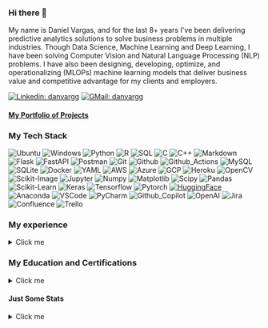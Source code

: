 ### Hi there 👋

My name is Daniel Vargas, and for the last 8+ years I've been delivering predictive analytics solutions to solve 
business problems in multiple industries. Though Data Science, Machine Learning and Deep Learning, I have been solving 
Computer Vision and Natural Language Processing (NLP) problems.
I have also been designing, developing, optimize, and operationalizing (MLOPs) machine learning models that deliver 
business value and competitive advantage for my clients and employers.

[![Linkedin: danvargg](
https://img.shields.io/badge/-danvargg-blue?style=flat-square&logo=Linkedin&logoColor=white&link=linkedin.com/in/danvargg/
)](https://www.linkedin.com/in/danvargg/)   [![GMail: danvargg](
https://img.shields.io/badge/-danvargg@gmail.com-red?style=flat-square&logo=gmail&logoColor=white&link=mailto:danvargg@gmil.com
)](mailto:danvargg@gmil.com
)

#### [My Portfolio of Projects](https://github.com/danvargg/danvargg/blob/main/docs/projects/README.md)

### My Tech Stack

![Ubuntu](https://img.shields.io/badge/-Ubuntu-000000?style=flat&logo=Ubuntu)
![Windows](https://img.shields.io/badge/-Windows-000000?style=flat&logo=Windows)
![Python](https://img.shields.io/badge/-Python-000000?style=flat&logo=Python)
![R](https://img.shields.io/badge/-R-000000?style=flat&logo=R)
![SQL](https://img.shields.io/badge/-SQL-000000?style=flat&logo=SQL)
![C](https://img.shields.io/badge/-C-000000?style=flat&logo=C)
![C++](https://img.shields.io/badge/-C++-000000?style=flat&logo=c%2B%2B)
![Markdown](https://img.shields.io/badge/-Markdown-000000?style=flat&logo=Markdown)
![Flask](https://img.shields.io/badge/-Flask-000000?style=flat&logo=Flask)
![FastAPI](https://img.shields.io/badge/-FastAPI-000000?style=flat&logo=FastAPI)
![Postman](https://img.shields.io/badge/-Postman-000000?style=flat&logo=Postman)
![Git](https://img.shields.io/badge/-Git-000000?style=flat&logo=Git)
![Github](https://img.shields.io/badge/-Github-000000?style=flat&logo=Github)
![Github_Actions](https://img.shields.io/badge/-Github_Actions-000000?style=flat&logo=githubactions)
![MySQL](https://img.shields.io/badge/-MySQL-000000?style=flat&logo=MySQL)
![SQLite](https://img.shields.io/badge/-SQLite-000000?style=flat&logo=SQLite)
![Docker](https://img.shields.io/badge/-Docker-000000?style=flat&logo=Docker)
![YAML](https://img.shields.io/badge/-YAML-000000?style=flat&logo=YAML)
![AWS](https://img.shields.io/badge/-AWS-000000?style=flat&logo=amazonaws)
![Azure](https://img.shields.io/badge/-Azure-000000?style=flat&logo=microsoft-azure)
![GCP](https://img.shields.io/badge/-GCP-000000?style=flat&logo=googlecloud)
![Heroku](https://img.shields.io/badge/-Heroku-000000?style=flat&logo=Heroku)
![OpenCV](https://img.shields.io/badge/-OpenCV-000000?style=flat&logo=OpenCV)
![Scikit-Image](https://img.shields.io/badge/-Scikit_image-000000?style=flat&logo=Scikit-Image)
![Jupyter](https://img.shields.io/badge/-Jupyter-000000?style=flat&logo=Jupyter)
![Numpy](https://img.shields.io/badge/-Numpy-000000?style=flat&logo=Numpy)
![Matplotlib](https://img.shields.io/badge/-Matplotlib-000000?style=flat&logo=Matplotlib)
![Scipy](https://img.shields.io/badge/-Scipy-000000?style=flat&logo=Scipy)
![Pandas](https://img.shields.io/badge/-Pandas-000000?style=flat&logo=Pandas)
![Scikit-Learn](https://img.shields.io/badge/-Scikit_Learn-000000?style=flat&logo=Scikit-Learn)
![Keras](https://img.shields.io/badge/-Keras-000000?style=flat&logo=Keras)
![Tensorflow](https://img.shields.io/badge/-Tensorflow-000000?style=flat&logo=Tensorflow)
![Pytorch](https://img.shields.io/badge/-Pytorch-000000?style=flat&logo=Pytorch)
[![HuggingFace](https://img.shields.io/badge/%F0%9F%A4%97-Hugging%20Face-black)](
https://huggingface.co/models?filter=keytotext)
![Anaconda](https://img.shields.io/badge/-Anaconda-000000?style=flat&logo=Anaconda)
![VSCode](https://img.shields.io/badge/-VSCode-000000?style=flat&logo=visual-studio-code&logoColor=007ACC)
![PyCharm](https://img.shields.io/badge/-PyCharm-000000?style=flat&logo=PyCharm)
![Github_Copilot](https://img.shields.io/badge/-Github_Copilot-000000?style=flat&logo=GithubCopilot)
![OpenAI](https://img.shields.io/badge/-OpenAI-000000?style=flat&logo=OpenAI)
![Jira](https://img.shields.io/badge/-Jira-000000?style=flat&logo=Jira)
![Confluence](https://img.shields.io/badge/-Confluence-000000?style=flat&logo=Confluence)
![Trello](https://img.shields.io/badge/-Trello-000000?style=flat&logo=Trello)

[//]: # (# TODO: fix logos: sql, Matplotlib, Github.Copilot)
[//]: # (# TODO: fix hugging face colors)

### My experience

<details>
  <summary>Click me</summary>

- Lead, AI Development - [Innodem Neurosciences](https://www.linkedin.com/company/innodem-neurosciences/) (2021 - 2023)
- Data Science Consultant (Contract) - [Master Data Analysis](https://www.linkedin.com/company/master-data-analysis/) (2020 - 2023)
- Deep Learning Engineer (Contract) - [Innodem Neurosciences](https://www.linkedin.com/company/innodem-neurosciences/) (2019 - 2021)
- Sr. Business Systems Analyst (OT) - [Canadian National](https://www.linkedin.com/company/cn/) (2018 - 2018)
- Machine Learning Engineer (Contract) - [Crowdbotics](https://www.linkedin.com/company/crowdbotics/) (2017 - 2018)
- Data Scientist (Contract) - [baseline.io](https://www.linkedin.com/company/baseline-io/) (2017 - 2017)
- Data Scientist (Contract) - [SciBase.co](https://www.linkedin.com/company/scibase-inc./) (2017 - 2017)
- Continuous Improvement Specialist (ITPLM) - [Bombardier Aerospace](https://www.linkedin.com/company/bombardier/) (2014 - 2018)
- Lean Six Sigma Black Belt Consultant (Contract) - [QualityGB](https://www.linkedin.com/company/qualitygb/) (2012 -2012)
- Technical Assurance & Validation Engineer II - [Johnson & Johnson](https://www.linkedin.com/company/johnson-&-johnson/) (2010 - 2012)
- Manufacturing Engineer - [CEA Medical Manufacturing](https://www.linkedin.com/company/nissha-medical-technologies/) (2009 - 2010)
- Process Engineering Supervisor - [Andin International]() - (2008 - 2009)
- Intermodal and Equipment Control Coordinator - [A.P. Moller - Maersk](https://www.linkedin.com/company/maersk-group/) (2007 - 2008)

You can find my full resume [here](https://github.com/danvargg/danvargg/blob/main/docs/DV_resume.pdf).

</details>

### My Education and Certifications

<details>
  <summary>Click me</summary>

#### Education

- Natural Language Processing (NLP) Specialization ([DeepLEarning.AI](https://www.deeplearning.ai/)) - Coursera (2023)
- Machine Learning Engineering for Production (MLOps) Specialization ([DeepLEarning.AI](https://www.deeplearning.ai/)) - Coursera (2021)
- Data Engineering Nanodegree - ([Udacity](https://www.udacity.com/)) (2020)
- Machine Learning Engineer Nanodegree - ([Udacity](https://www.udacity.com/)) (2019)
- Deep Learning Specialization - ([DeepLEarning.AI](https://www.deeplearning.ai/)) - Coursera (2018)
- Data Science Specialization - ([Johns Hopkins University Advanced Academic Programs](https://advanced.jhu.edu/)) - Coursera (2017)
- MEng. Engineering Management - [University of Ottawa](https://www.uottawa.ca/en) (2014)
- BEng. Industrial Engineering - [Instituto Tecnológico de Santo Domingo](https://www.intec.edu.do/) (2008)

#### Certifications

- Computer Vision II - [OpenCV](https://opencv.org/courses/) (2021)
- Computer Vision I - [OpenCV](https://opencv.org/courses/) (2020)
- Certified Azure Data Scientist Associate - [Microsoft](https://learn.microsoft.com/en-us/certifications/azure-data-scientist/) (2020)
- Microsoft Professional Program in Artificial Intelligence - [Microsoft](https://partner.microsoft.com/en-hk/marketing/mpn/mpp) (2018)

You can find all my certificates [here](https://github.com/danvargg/danvargg/tree/main/docs/certificates).

</details>

#### Just Some Stats

<details>
  <summary>Click me</summary>

[![](https://komarev.com/ghpvc/?username=danvargg&color=yellow)](
https://github.com/antonkomarev/github-profile-views-counter
)

<div style="text-align:center">
  <a href="https://github.com/anuraghazra/github-readme-stats">
    <img align="center" src="https://github-readme-stats.vercel.app/api/top-langs/?username=danvargg&layout=compact&theme=dark" alt="Top Langs" width="389px" height="168" />
  </a>
</div>

</details>
